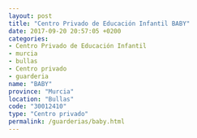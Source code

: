 ```yaml
---
layout: post
title: "Centro Privado de Educación Infantil BABY"
date: 2017-09-20 20:57:05 +0200
categories:
- Centro Privado de Educación Infantil
- murcia
- bullas
- Centro privado
- guarderia
name: "BABY"
province: "Murcia"
location: "Bullas"
code: "30012410"
type: "Centro privado"
permalink: /guarderias/baby.html
---
```

